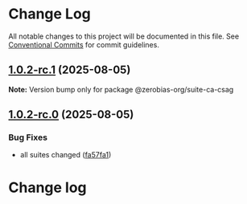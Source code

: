 # Change Log

All notable changes to this project will be documented in this file.
See [Conventional Commits](https://conventionalcommits.org) for commit guidelines.

## [1.0.2-rc.1](https://github.com/zerobias-org/suite/compare/@zerobias-org/suite-ca-csag@1.0.2-rc.0...@zerobias-org/suite-ca-csag@1.0.2-rc.1) (2025-08-05)

**Note:** Version bump only for package @zerobias-org/suite-ca-csag





## [1.0.2-rc.0](https://github.com/zerobias-org/suite/compare/@zerobias-org/suite-ca-csag@1.0.1...@zerobias-org/suite-ca-csag@1.0.2-rc.0) (2025-08-05)


### Bug Fixes

* all suites changed ([fa57fa1](https://github.com/zerobias-org/suite/commit/fa57fa1af7628003297df46b2d7740fe95bd2666))





# Change log
